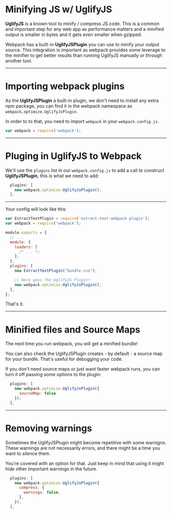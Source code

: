 # Minifying JS w/ UglifyJS

__UglifyJS__ is a known tool to minify / compress JS code. This is a common and important step for any web app as performance matters and a minified output is smaller in bytes and it gets even smaller when gzipped.

Webpack has a built-in __UglifyJSPlugin__ you can use to minify your output source. This integration is important as webpack provides some leverage to the minifier to get better results than running UglifyJS manually or through another tool.

---

# Importing webpack plugins

As the __UglifyJSPlugin__ a built-in plugin, we don't need to install any extra npm package, you can find it in the webpack namespace as `webpack.optimize.UglifyJsPlugin`.

In order to to that, you need to import `webpack` in your `webpack.config.js`.

```js
var webpack = require('webpack');
```

---

# Pluging in UglifyJS to Webpack

We'll use the `plugins` list in our `webpack.config.js` to add a call to construct __UglifyJSPlugin__, this is what we need to add:

```js
  plugins: [
    new webpack.optimize.UglifyJsPlugin(),
  ],
```

---

Your config will look like this:

```js
var ExtractTextPlugin = require('extract-text-webpack-plugin');
var webpack = require('webpack');

module.exports = {
  // ...
  module: {
    loaders: [
      /* ... */
    ],
  },
  plugins: [
    new ExtractTextPlugin("bundle.css"),

    // Here goes the UglifyJS Plugin!
    new webpack.optimize.UglifyJsPlugin(),
  ],
};
```

That's it.

---

# Minified files and Source Maps

The next time you run webpack, you will get a minified bundle!

You can also check the UglifyJSPlugin creates - by default - a source map for your bundle. That's useful for debugging your code.

If you don't need source maps or just want faster webpack runs, you can turn it off passing some options to the plugin:

```js
  plugins: [
    new webpack.optimize.UglifyJsPlugin({
      sourceMap: false
    }),
  ],
```

---

# Removing warnings

Sometimes the UglifyJSPlugin might become repetitive with some warnigns. These warnings
are not necessarily errors, and there might be a time you want to silence them.

You're covered with an option for that. Just keep in mind that using it might hide other important warnings in the future.

```js
  plugins: [
    new webpack.optimize.UglifyJsPlugin({
      compress: {
        warnings: false,
      },
    }),
  ],
```
